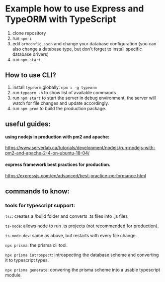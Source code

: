 # Example how to use Express and TypeORM with TypeScript

1. clone repository 
2. run `npm i`
3. edit `ormconfig.json` and change your database configuration (you can also change a database type, but don't forget to install specific database drivers)
4. run `npm start`

## How to use CLI?

1. install `typeorm` globally: `npm i -g typeorm`
2. run `typeorm -h` to show list of available commands
3. run `npm start` to start the server in debug environment, the server will watch for file changes and update accordingly.
4. run `npm prod` to build the production package.

## useful guides:

#### using nodejs in production with pm2 and apache:
https://www.serverlab.ca/tutorials/development/nodejs/run-nodejs-with-pm2-and-apache-2-4-on-ubuntu-18-04/

#### express framework best practices for production.
https://expressjs.com/en/advanced/best-practice-performance.html

## commands to know:

### tools for typescript support:
`tsc`: creates a /build folder and converts .ts files into .js files

`ts-node`: allows node to run .ts projects (not recommended for production).

`ts-node-dev`: same as above, but restarts with every file change.

`npx prisma`: the prisma cli tool.

`npx prisma introspect`: introspecting the database scheme and converting it to typescript types.

`npx prisma generate`: convering the prisma scheme into a usable typescript module.